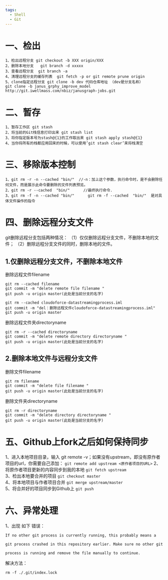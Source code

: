 ```yaml
---
tags:
  - Shell
  - Git
---
```

# 一、检出
```text
1、检出远程分支 git checkout -b XXX origin/XXX
2、删除本地分支   git branch -d xxxxx
3、查看远程分支  git branch -a
4、清理远程分支的缓存列表  git fetch -p or git remote prune origin
5、clone指定远程分支 git clone -b dev 代码仓库地址 （dev是分支名称）
git clone -b janus_grphy_improve_model http://git.iwellmass.com/nbiz/janusgraph-jobs.git
```
# 二、暂存
```text
1、暂存工作区 git stash
2、将当前的Git栈信息打印出来 git stash list
3、将你指定版本号为stash@{1}的工作取出来 git stash apply stash@{1}
4、当你将所有的栈都应用回来的时候，可以使用’git stash clear’来将栈清空
```

# 三、移除版本控制
```text
1、git rm -r -n --cached "bin/"  //-n：加上这个参数，执行命令时，是不会删除任何文件，而是展示此命令要删除的文件列表预览。  
2、git rm -r --cached  "bin/"      //最终执行命令.  
3、git rm -f -n --cached "bin/"      git rm -f --cached  "bin/"  是对具体文件操作的指令
```

# 四、删除远程分支文件

git删除远程分支包括两种情况：
（1）仅仅删除远程分支文件，不删除本地的文件；
（2）删除远程分支文件的同时，删除本地的文件。

## 1.仅删除远程分支文件，不删除本地文件

删除远程文件filename
```shell
git rm --cached filename
git commit -m "delete remote file filename "
git push -u origin master(此处是当前分支的名字)

git rm --cached cloudoforce-datastreamingprocess.iml
git commit -m "del：删除远程文件cloudoforce-datastreamingprocess.iml"
git push -u origin master
```

删除远程文件夹directoryname
```shell
git rm -r --cached directoryname
git commit -m "delete remote directory directoryname "
git push -u origin master(此处是当前分支的名字)
```

## 2.删除本地文件与远程分支文件

删除文件filename
```shell
git rm filename
git commit -m "delete file filename "
git push -u origin master(此处是当前分支的名字)
```

删除文件夹directoryname
```shell
git rm -r directoryname
git commit -m "delete directory directoryname "
git push -u origin master(此处是当前分支的名字)
```

# 五、Github上fork之后如何保持同步

1、进入本地项目目录，输入 git remote -v；如果没有upstream，即没有原作者项目的url，你需要自己添加：
`git remote add upstream <原作者项目的URL>`
2、将原作者项目更新的内容同步到我的本地 `git fetch upstream`  
3、检出本地要合并的项目  `git checkout master`  
4、将本地项目与作者项目合并  `git merge upstream/master`  
5、将合并好的项目同步到Github上  `git push`

# 六、异常处理

1、出现 如下 错误： 
```log
If no other git process is currently running, this probably means a 

git process crashed in this repository earlier. Make sure no other git

process is running and remove the file manually to continue.
```


解决方法：
```shell
rm -f ./.git/index.lock
```
